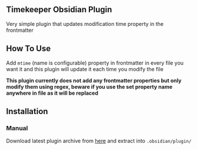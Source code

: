 ## Timekeeper Obsidian Plugin
Very simple plugin that updates modification time property in the frontmatter

## How To Use
Add `mtime` (name is configurable) property in frontmatter in every file you want it and this plugin will update it each time you modify the file

**This plugin currently does not add any frontmatter properties but only modify them using regex, beware if you use the set property name anywhere in file as it will be replaced**

## Installation
### Manual
Download latest plugin archive from [here](https://github.com/sandorex/timekeeper-plugin/releases/latest/download/timekeeper.zip) and extract into `.obsidian/plugin/`
